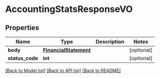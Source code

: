 # AccountingStatsResponseVO

## Properties
Name | Type | Description | Notes
------------ | ------------- | ------------- | -------------
**body** | [**FinancialStatement**](FinancialStatement.md) |  | [optional] 
**status_code** | **int** |  | [optional] 

[[Back to Model list]](../README.md#documentation-for-models) [[Back to API list]](../README.md#documentation-for-api-endpoints) [[Back to README]](../README.md)


